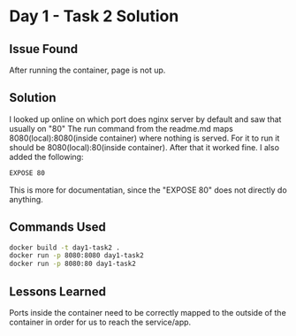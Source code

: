 # Day 1 - Task 2 Solution

## Issue Found
After running the container, page is not up.

## Solution
I looked up online on which port does nginx server by default and saw that usually on "80"
The run command from the readme.md maps 8080(local):8080(inside container) where nothing is served.
For it to run it should be 8080(local):80(inside container).
After that it worked fine.
I also added the following:
```bash
EXPOSE 80
```
This is more for documentatian, since the "EXPOSE 80" does not directly do anything.

## Commands Used
```bash
docker build -t day1-task2 .
docker run -p 8080:8080 day1-task2
docker run -p 8080:80 day1-task2
```

## Lessons Learned
Ports inside the container need to be correctly mapped to the outside of the container in order for us to reach the service/app.
